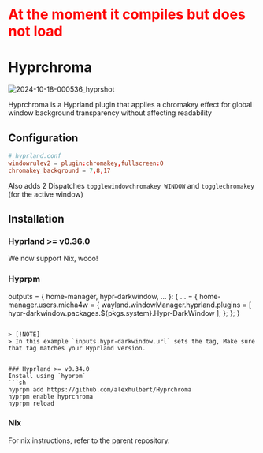# <span style="color:red">At the moment it compiles but does not load</span>

# Hyprchroma

![2024-10-18-000536_hyprshot](https://github.com/user-attachments/assets/d47d78e7-5ddd-4637-83d4-6a8a7be2e0ce)

Hyprchroma is a Hyprland plugin that applies a chromakey effect for global window background transparency without affecting readability

## Configuration

```conf
# hyprland.conf
windowrulev2 = plugin:chromakey,fullscreen:0
chromakey_background = 7,8,17
```

Also adds 2 Dispatches `togglewindowchromakey WINDOW` and `togglechromakey` (for the active window)

## Installation

### Hyprland >= v0.36.0

We now support Nix, wooo!

### Hyprpm

outputs = {
home-manager,
hypr-darkwindow,
...
}: {
... = {
home-manager.users.micha4w = {
wayland.windowManager.hyprland.plugins = [
hypr-darkwindow.packages.${pkgs.system}.Hypr-DarkWindow
];
};
};
}

````

> [!NOTE]
> In this example `inputs.hypr-darkwindow.url` sets the tag, Make sure that tag matches your Hyprland version.


### Hyprland >= v0.34.0
Install using `hyprpm`
```sh
hyprpm add https://github.com/alexhulbert/Hyprchroma
hyprpm enable hyprchroma
hyprpm reload
````

### Nix

For nix instructions, refer to the parent repository.
